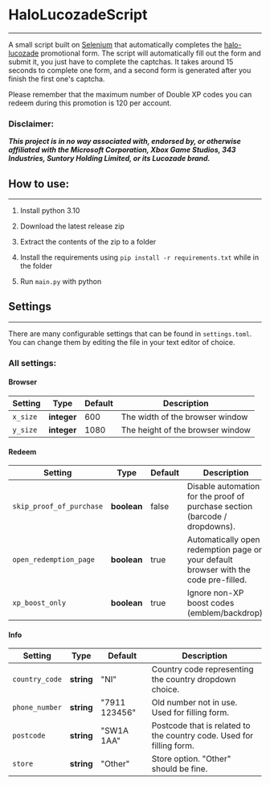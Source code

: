 HaloLucozadeScript
===============
---------------

A small script built on [Selenium](https://www.selenium.dev/selenium/docs/api/py/) that automatically completes the [halo-lucozade](https://halo.lucozade.com) promotional form.
The script will automatically fill out the form and submit it, you just have to complete the captchas.
It takes around 15 seconds to complete one form, and a second form is generated after you finish the first one's captcha.

Please remember that the maximum number of Double XP codes you can redeem during this promotion is 120 per account.

### Disclaimer:
_**This project is in no way associated with, endorsed by, or otherwise affiliated with the
Microsoft Corporation, Xbox Game Studios, 343 Industries, Suntory Holding Limited, or its Lucozade brand.**_

How to use:
---------------
---------------

1. Install python 3.10

2. Download the latest release zip

3. Extract the contents of the zip to a folder

4. Install the requirements using `pip install -r requirements.txt` while in the folder

5. Run `main.py` with python

Settings
---------------
---------------

There are many configurable settings that can be found in `settings.toml`.
You can change them by editing the file in your text editor of choice.

### All settings:

#### Browser
| Setting                  | Type        | Default       | Description                                                                          |
|--------------------------|-------------|---------------|--------------------------------------------------------------------------------------|
| `x_size`                 | **integer** | 600           | The width of the browser window                                                      |
| `y_size`                 | **integer** | 1080          | The height of the browser window                                                     |

#### Redeem
| Setting                  | Type        | Default       | Description                                                                          |
|--------------------------|-------------|---------------|--------------------------------------------------------------------------------------|
| `skip_proof_of_purchase` | **boolean** | false         | Disable automation for the proof of purchase section (barcode / dropdowns).          |
| `open_redemption_page`   | **boolean** | true          | Automatically open redemption page on your default browser with the code pre-filled. |
| `xp_boost_only`          | **boolean** | true          | Ignore non-XP boost codes (emblem/backdrop).                                         |

#### Info
| Setting                  | Type        | Default       | Description                                                                          |
|--------------------------|-------------|---------------|--------------------------------------------------------------------------------------|
| `country_code`           | **string**  | "NI"          | Country code representing the country dropdown choice.                               |
| `phone_number`           | **string**  | "7911 123456" | Old number not in use. Used for filling form.                                        |
| `postcode`               | **string**  | "SW1A 1AA"    | Postcode that is related to the country code. Used for filling form.                 |
| `store`                  | **string**  | "Other"       | Store option. "Other" should be fine.                                                |

